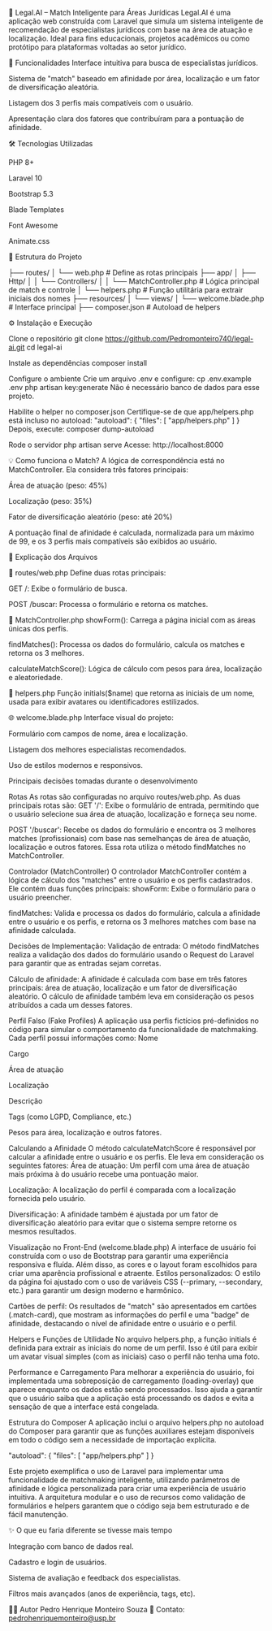 💼 Legal.AI – Match Inteligente para Áreas Jurídicas Legal.AI é uma aplicação web construída com Laravel que simula um sistema inteligente de recomendação de especialistas jurídicos com base na área de atuação e localização. Ideal para fins educacionais, projetos acadêmicos ou como protótipo para plataformas voltadas ao setor jurídico.

🚀 Funcionalidades Interface intuitiva para busca de especialistas jurídicos.

Sistema de "match" baseado em afinidade por área, localização e um fator de diversificação aleatória.

Listagem dos 3 perfis mais compatíveis com o usuário.

Apresentação clara dos fatores que contribuíram para a pontuação de afinidade.

🛠️ Tecnologias Utilizadas

PHP 8+

Laravel 10

Bootstrap 5.3

Blade Templates

Font Awesome

Animate.css

📂 Estrutura do Projeto

├── routes/ │ └── web.php # Define as rotas principais ├── app/ │ ├── Http/ │ │ └── Controllers/ │ │ └── MatchController.php # Lógica principal de match e controle │ └── helpers.php # Função utilitária para extrair iniciais dos nomes ├── resources/ │ └── views/ │ └── welcome.blade.php # Interface principal ├── composer.json # Autoload de helpers

⚙️ Instalação e Execução

Clone o repositório git clone https://github.com/Pedromonteiro740/legal-ai.git cd legal-ai

Instale as dependências composer install

Configure o ambiente Crie um arquivo .env e configure: cp .env.example .env php artisan key:generate Não é necessário banco de dados para esse projeto.

Habilite o helper no composer.json Certifique-se de que app/helpers.php está incluso no autoload: "autoload": { "files": [ "app/helpers.php" ] } Depois, execute: composer dump-autoload

Rode o servidor php artisan serve Acesse: http://localhost:8000

💡 Como funciona o Match? A lógica de correspondência está no MatchController. Ela considera três fatores principais:

Área de atuação (peso: 45%)

Localização (peso: 35%)

Fator de diversificação aleatório (peso: até 20%)

A pontuação final de afinidade é calculada, normalizada para um máximo de 99, e os 3 perfis mais compatíveis são exibidos ao usuário.

📑 Explicação dos Arquivos

🔁 routes/web.php Define duas rotas principais:

GET /: Exibe o formulário de busca.

POST /buscar: Processa o formulário e retorna os matches.

🎯 MatchController.php showForm(): Carrega a página inicial com as áreas únicas dos perfis.

findMatches(): Processa os dados do formulário, calcula os matches e retorna os 3 melhores.

calculateMatchScore(): Lógica de cálculo com pesos para área, localização e aleatoriedade.

🧠 helpers.php Função initials($name) que retorna as iniciais de um nome, usada para exibir avatares ou identificadores estilizados.

🌐 welcome.blade.php Interface visual do projeto:

Formulário com campos de nome, área e localização.

Listagem dos melhores especialistas recomendados.

Uso de estilos modernos e responsivos.

Principais decisões tomadas durante o desenvolvimento

Rotas As rotas são configuradas no arquivo routes/web.php. As duas principais rotas são:
GET '/': Exibe o formulário de entrada, permitindo que o usuário selecione sua área de atuação, localização e forneça seu nome.

POST '/buscar': Recebe os dados do formulário e encontra os 3 melhores matches (profissionais) com base nas semelhanças de área de atuação, localização e outros fatores. Essa rota utiliza o método findMatches no MatchController.

Controlador (MatchController) O controlador MatchController contém a lógica de cálculo dos "matches" entre o usuário e os perfis cadastrados. Ele contém duas funções principais:
showForm: Exibe o formulário para o usuário preencher.

findMatches: Valida e processa os dados do formulário, calcula a afinidade entre o usuário e os perfis, e retorna os 3 melhores matches com base na afinidade calculada.

Decisões de Implementação: Validação de entrada: O método findMatches realiza a validação dos dados do formulário usando o Request do Laravel para garantir que as entradas sejam corretas.

Cálculo de afinidade: A afinidade é calculada com base em três fatores principais: área de atuação, localização e um fator de diversificação aleatório. O cálculo de afinidade também leva em consideração os pesos atribuídos a cada um desses fatores.

Perfil Falso (Fake Profiles) A aplicação usa perfis fictícios pré-definidos no código para simular o comportamento da funcionalidade de matchmaking. Cada perfil possui informações como:
Nome

Cargo

Área de atuação

Localização

Descrição

Tags (como LGPD, Compliance, etc.)

Pesos para área, localização e outros fatores.

Calculando a Afinidade O método calculateMatchScore é responsável por calcular a afinidade entre o usuário e os perfis. Ele leva em consideração os seguintes fatores:
Área de atuação: Um perfil com uma área de atuação mais próxima à do usuário recebe uma pontuação maior.

Localização: A localização do perfil é comparada com a localização fornecida pelo usuário.

Diversificação: A afinidade também é ajustada por um fator de diversificação aleatório para evitar que o sistema sempre retorne os mesmos resultados.

Visualização no Front-End (welcome.blade.php) A interface de usuário foi construída com o uso de Bootstrap para garantir uma experiência responsiva e fluída. Além disso, as cores e o layout foram escolhidos para criar uma aparência profissional e atraente.
Estilos personalizados: O estilo da página foi ajustado com o uso de variáveis CSS (--primary, --secondary, etc.) para garantir um design moderno e harmônico.

Cartões de perfil: Os resultados de "match" são apresentados em cartões (.match-card), que mostram as informações do perfil e uma "badge" de afinidade, destacando o nível de afinidade entre o usuário e o perfil.

Helpers e Funções de Utilidade No arquivo helpers.php, a função initials é definida para extrair as iniciais do nome de um perfil. Isso é útil para exibir um avatar visual simples (com as iniciais) caso o perfil não tenha uma foto.

Performance e Carregamento Para melhorar a experiência do usuário, foi implementada uma sobreposição de carregamento (loading-overlay) que aparece enquanto os dados estão sendo processados. Isso ajuda a garantir que o usuário saiba que a aplicação está processando os dados e evita a sensação de que a interface está congelada.

Estrutura do Composer A aplicação inclui o arquivo helpers.php no autoload do Composer para garantir que as funções auxiliares estejam disponíveis em todo o código sem a necessidade de importação explícita.

"autoload": { "files": [ "app/helpers.php" ] }

Este projeto exemplifica o uso de Laravel para implementar uma funcionalidade de matchmaking inteligente, utilizando parâmetros de afinidade e lógica personalizada para criar uma experiência de usuário intuitiva. A arquitetura modular e o uso de recursos como validação de formulários e helpers garantem que o código seja bem estruturado e de fácil manutenção.

✨ O que eu faria diferente se tivesse mais tempo

Integração com banco de dados real.

Cadastro e login de usuários.

Sistema de avaliação e feedback dos especialistas.

Filtros mais avançados (anos de experiência, tags, etc).

🧑‍💻 Autor Pedro Henrique Monteiro Souza 📧 Contato: pedrohenriquemonteiro@usp.br